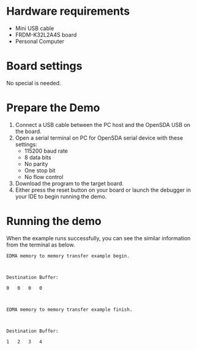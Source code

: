Hardware requirements
=====================
- Mini USB cable
- FRDM-K32L2A4S board
- Personal Computer

Board settings
==============
No special is needed.

Prepare the Demo
================
1. Connect a USB cable between the PC host and the OpenSDA USB on the board.
2. Open a serial terminal on PC for OpenSDA serial device with these settings:
   - 115200 baud rate
   - 8 data bits
   - No parity
   - One stop bit
   - No flow control
3. Download the program to the target board.
4. Either press the reset button on your board or launch the debugger in your IDE to begin running
   the demo.

Running the demo
================
When the example runs successfully, you can see the similar information from the terminal as below.
~~~~~~~~~~~~~~~~~~~~~
EDMA memory to memory transfer example begin.



Destination Buffer:

0	0	0	0	



EDMA memory to memory transfer example finish.



Destination Buffer:

1	2	3	4	
~~~~~~~~~~~~~~~~~~~~~

